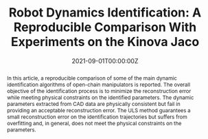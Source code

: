 ---
title: "Robot Dynamics Identification: A Reproducible Comparison With Experiments on the Kinova Jaco"
authors:
- Giacomo Golluccio
- Giuseppe Gillini
- Alessandro Marino
- Gianluca Antonelli
author_notes:
- "Equal contribution"
date: "2021-09-01T00:00:00Z"
doi: ""

# Schedule page publish date (NOT publication's date).
publishDate: "2021-09-01T00:00:00Z"

# Publication type.
# Accepts a single type but formatted as a YAML list (for Hugo requirements).
# Enter a publication type from the CSL standard.
publication_types: ["article-journal"]

# Publication name and optional abbreviated publication name.
publication: "Robotics & Automation Magazine"
publication_short: ""

abstract: In this article, a reproducible comparison of some of the main dynamic identification algorithms of open-chain manipulators is reported. The overall objective of the identification process is to minimize the reconstruction error while meeting physical constraints on the identified parameters. The dynamic parameters extracted from CAD data are physically consistent but fail in providing an acceptable reconstruction error. The ULS method guarantees a small reconstruction error on the identification trajectories but suffers from overfitting and, in general, does not meet the physical constraints on the parameters.

# Summary. An optional shortened abstract.
summary: 

tags: 
featured: true

# links:
# - name: ""
#   url: ""
url_pdf: https://ieeexplore.ieee.org/document/9152028
url_code: http://ieee-dataport.org/open-access/robot-dynamics-identification
url_dataset: 
url_poster: ''
url_project: ''
url_slides: ''
url_source: ''
url_video: content/publication/RAM2021/robot_traj.mp4

# Featured image
# To use, add an image named `featured.jpg/png` to your page's folder. 
image:
  caption: ''
  focal_point: ""
  preview_only: false

# Associated Projects (optional).
#   Associate this publication with one or more of your projects.
#   Simply enter your project's folder or file name without extension.
#   E.g. `internal-project` references `content/project/internal-project/index.md`.
#   Otherwise, set `projects: []`.
projects: []

# Slides (optional).
#   Associate this publication with Markdown slides.
#   Simply enter your slide deck's filename without extension.
#   E.g. `slides: "example"` references `content/slides/example/index.md`.
#   Otherwise, set `slides: ""`.
slides: example
---